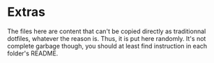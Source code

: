 # Extras

The files here are content that can't be copied directly as traditionnal
dotfiles, whatever the reason is. Thus, it is put here randomly. It's not
complete garbage though, you should at least find instruction in each
folder's README.
